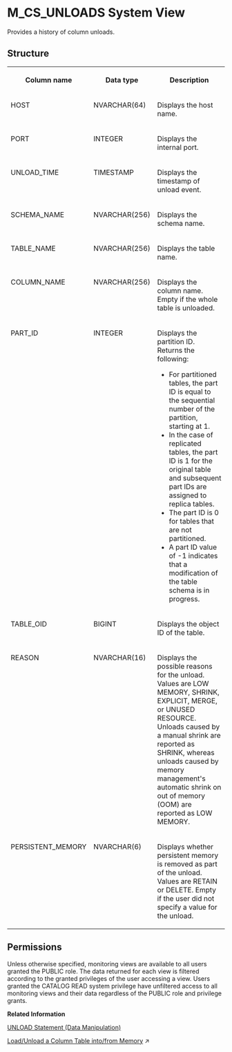 <!-- loio20ad86c6751910148fe5ee1c3b76cadb -->

# M\_CS\_UNLOADS System View

Provides a history of column unloads.



<a name="loio20ad86c6751910148fe5ee1c3b76cadb___m__c_s__u_n_l_o_a_d_s_1struct_M_CS_UNLOADS"/>

## Structure


<table>
<tr>
<th valign="top">

Column name

</th>
<th valign="top">

Data type

</th>
<th valign="top">

Description

</th>
</tr>
<tr>
<td valign="top">

HOST

</td>
<td valign="top">

NVARCHAR\(64\)

</td>
<td valign="top">

Displays the host name.

</td>
</tr>
<tr>
<td valign="top">

PORT

</td>
<td valign="top">

INTEGER

</td>
<td valign="top">

Displays the internal port.

</td>
</tr>
<tr>
<td valign="top">

UNLOAD\_TIME

</td>
<td valign="top">

TIMESTAMP

</td>
<td valign="top">

Displays the timestamp of unload event.

</td>
</tr>
<tr>
<td valign="top">

SCHEMA\_NAME

</td>
<td valign="top">

NVARCHAR\(256\)

</td>
<td valign="top">

Displays the schema name.

</td>
</tr>
<tr>
<td valign="top">

TABLE\_NAME

</td>
<td valign="top">

NVARCHAR\(256\)

</td>
<td valign="top">

Displays the table name.

</td>
</tr>
<tr>
<td valign="top">

COLUMN\_NAME

</td>
<td valign="top">

NVARCHAR\(256\)

</td>
<td valign="top">

Displays the column name. Empty if the whole table is unloaded.

</td>
</tr>
<tr>
<td valign="top">

PART\_ID

</td>
<td valign="top">

INTEGER

</td>
<td valign="top">

Displays the partition ID. Returns the following:

-   For partitioned tables, the part ID is equal to the sequential number of the partition, starting at 1.
-   In the case of replicated tables, the part ID is 1 for the original table and subsequent part IDs are assigned to replica tables.
-   The part ID is 0 for tables that are not partitioned.
-   A part ID value of -1 indicates that a modification of the table schema is in progress.



</td>
</tr>
<tr>
<td valign="top">

TABLE\_OID

</td>
<td valign="top">

BIGINT

</td>
<td valign="top">

Displays the object ID of the table.

</td>
</tr>
<tr>
<td valign="top">

REASON

</td>
<td valign="top">

NVARCHAR\(16\)

</td>
<td valign="top">

Displays the possible reasons for the unload. Values are LOW MEMORY, SHRINK, EXPLICIT, MERGE, or UNUSED RESOURCE. Unloads caused by a manual shrink are reported as SHRINK, whereas unloads caused by memory management's automatic shrink on out of memory \(OOM\) are reported as LOW MEMORY.

</td>
</tr>
<tr>
<td valign="top">

PERSISTENT\_MEMORY

</td>
<td valign="top">

NVARCHAR\(6\)

</td>
<td valign="top">

Displays whether persistent memory is removed as part of the unload. Values are RETAIN or DELETE. Empty if the user did not specify a value for the unload.

</td>
</tr>
</table>



<a name="loio20ad86c6751910148fe5ee1c3b76cadb__section_q44_qdv_tbc"/>

## Permissions

Unless otherwise specified, monitoring views are available to all users granted the PUBLIC role. The data returned for each view is filtered according to the granted privileges of the user accessing a view. Users granted the CATALOG READ system privilege have unfiltered access to all monitoring views and their data regardless of the PUBLIC role and privilege grants.

**Related Information**  


[UNLOAD Statement \(Data Manipulation\)](../../010-SQL-Reference/012-SQL-Statements/unload-statement-data-manipulation-20fe92a.md "Unloads the column store table from memory.")

[Load/Unload a Column Table into/from Memory](https://help.sap.com/viewer/f9c5015e72e04fffa14d7d4f7267d897/2024_3_QRC/en-US/c133165bbb57101493c5fb19b5b8607f.html "Under normal circumstances, the SAP HANA database manages the loading and unloading of tables into and from memory automatically, the aim being to keep all relevant data in memory. However, you can manually load and unload individual tables, as well as load table columns if necessary.") :arrow_upper_right:

